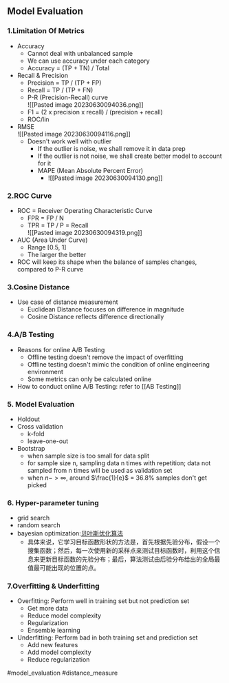 ## Model Evaluation

### 1.Limitation Of Metrics

- Accuracy
	- Cannot deal with unbalanced sample
	- We can use accuracy under each category
	- Accuracy = (TP + TN) / Total
- Recall & Precision
	- Precision = TP / (TP + FP)
	- Recall = TP / (TP + FN)
	- P-R (Precision-Recall) curve  
	![[Pasted image 20230630094036.png]]
	- F1 = (2 x precision x recall) / (precision + recall)
	- ROC/lin
- RMSE  
	![[Pasted image 20230630094116.png]]
	- Doesn't work well with outlier
		- If the outlier is noise, we shall remove it in data prep
		- If the outlier is not noise, we shall create better model to account for it
		- MAPE (Mean Absolute Percent Error)
			- ![[Pasted image 20230630094130.png]]

### 2.ROC Curve

- ROC = Receiver Operating Characteristic Curve
	- FPR = FP / N
	- TPR = TP / P = Recall  
	![[Pasted image 20230630094319.png]]
- AUC (Area Under Curve)
	- Range [0.5, 1]
	- The larger the better
- ROC will keep its shape when the balance of samples changes, compared to P-R curve

### 3.Cosine Distance
- Use case of distance measurement
	- Euclidean Distance focuses on difference in magnitude
	- Cosine Distance reflects difference directionally
### 4.A/B Testing
- Reasons for online A/B Testing
	- Offline testing doesn't remove the impact of overfitting
	- Offline testing doesn't mimic the condition of online engineering environment
	- Some metrics can only be calculated online
- How to conduct online A/B Testing: refer to  [[AB Testing]]
### 5. Model Evaluation
- Holdout
- Cross validation
	- k-fold
	- leave-one-out
- Bootstrap
	- when sample size is too small for data split
	- for sample size n, sampling data n times with repetition; data not sampled from n times will be used as validation set
	- when $n->\infty$, around $\frac{1}{e}$ = 36.8% samples don't get picked
### 6. Hyper-parameter tuning
- grid search
- random search
- bayesian optimization:[贝叶斯优化算法](https://www.cnblogs.com/marsggbo/p/9866764.html)
	- 具体来说，它学习目标函数形状的方法是，首先根据先验分布，假设一个搜集函数；然后，每一次使用新的采样点来测试目标函数时，利用这个信息来更新目标函数的先验分布；最后，算法测试由后验分布给出的全局最值最可能出现的位置的点。
### 7.Overfitting & Underfitting
- Overfitting: Perform well in training set but not prediction set
	- Get more data
	- Reduce model complexity
	- Regularization
	- Ensemble learning
- Underfitting: Perform bad in both training set and prediction set
	- Add new features
	- Add model complexity
	- Reduce regularization

#model_evaluation #distance_measure 

